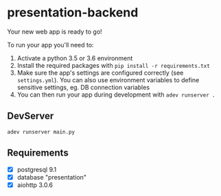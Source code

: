 presentation-backend
====================

Your new web app is ready to go!

To run your app you'll need to:

1. Activate a python 3.5 or 3.6 environment
2. Install the required packages with `pip install -r requirements.txt`
3. Make sure the app's settings are configured correctly (see `settings.yml`). You can also
 use environment variables to define sensitive settings, eg. DB connection variables
4. You can then run your app during development with `adev runserver .`

## DevServer

```
adev runserver main.py
```

## Requirements

- [x] postgresql 9.1
- [x] database "presentation"
- [x] aiohttp 3.0.6
